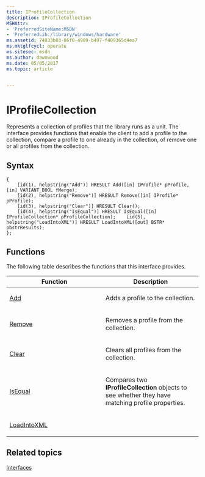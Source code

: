 ```yaml
---
title: IProfileCollection
description: IProfileCollection
MSHAttr:
- 'PreferredSiteName:MSDN'
- 'PreferredLib:/library/windows/hardware'
ms.assetid: 74833b03-86f0-4909-b497-f409365d4ea7
ms.mktglfcycl: operate
ms.sitesec: msdn
ms.author: dawnwood
ms.date: 05/05/2017
ms.topic: article


---
```


# IProfileCollection


Represents a collection of profiles that the library runs as a unit. The interface provides functions that enable the client to add a profile to the collection, compare a profile to one already in the collection, of remove one or all profiles from the collection.

## Syntax


```
{
    [id(1), helpstring("Add")] HRESULT Add([in] IProfile* pProfile, [in] VARIANT_BOOL fMerge);
    [id(2), helpstring("Remove")] HRESULT Remove([in] IProfile* pProfile);
    [id(3), helpstring("Clear")] HRESULT Clear();
    [id(4), helpstring("IsEqual")] HRESULT IsEqual([in] IProfileCollection* pProfileCollection);    [id(5), helpstring("LoadIntoXML")] HRESULT LoadIntoXML([out] BSTR* pbstrResults);
};
```

## Functions


The following table describes the functions that this interface provides.

<table>
<colgroup>
<col width="50%" />
<col width="50%" />
</colgroup>
<thead>
<tr class="header">
<th>Function</th>
<th>Description</th>
</tr>
</thead>
<tbody>
<tr class="odd">
<td><p><a href="add.md" data-raw-source="[Add](add.md)">Add</a></p></td>
<td><p>Adds a profile to the collection.</p></td>
</tr>
<tr class="even">
<td><p><a href="remove.md" data-raw-source="[Remove](remove.md)">Remove</a></p></td>
<td><p>Removes a profile from the collection.</p></td>
</tr>
<tr class="odd">
<td><p><a href="clear.md" data-raw-source="[Clear](clear.md)">Clear</a></p></td>
<td><p>Clears all profiles from the collection.</p></td>
</tr>
<tr class="even">
<td><p><a href="isequal-iprofilecollection.md" data-raw-source="[IsEqual](isequal-iprofilecollection.md)">IsEqual</a></p></td>
<td><p>Compares two <strong>IProfileCollection</strong> objects to see whether they have matching profile properties.</p></td>
</tr>
<tr class="odd">
<td><p><a href="loadintoxml.md" data-raw-source="[LoadIntoXML](loadintoxml.md)">LoadIntoXML</a></p></td>
<td><p></p></td>
</tr>
</tbody>
</table>

 

## Related topics


[Interfaces](interfaces-wprcontrol.md)

 

 







